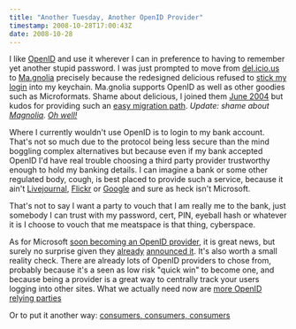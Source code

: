 ```yaml
---
title: "Another Tuesday, Another OpenID Provider"
timestamp: 2008-10-28T17:00:43Z
date: 2008-10-28
---
```


<p>I like <a href="http://openid.net">OpenID</a> and use it wherever I can in preference to having to remember yet another stupid password. I was just prompted to move from <a href="http://del.icio.us/psd">del.icio.us</a> to <a href="http://ma.gnolia.com/people/psd/">Ma.gnolia</a> precisely because the redesigned delicious refused to <a href="http://www.flickr.com/photos/psd/2981039715/">stick my login</a> into my keychain. Ma.gnolia supports OpenID as well as other goodies such as Microformats. Shame about delicious, I joined them <a href="http://delicious.com/psd/?page=292">June 2004</a> but kudos for providing such an <a href="http://ma.gnolia.com/import/delicious">easy migration path</a>. <i>Update: shame about <a href="http://ma.gnolia.com/">Magnolia</a>. <a href="http://factoryjoe.com/blog/2009/02/06/where-does-data-go-when-it-dies"/>Oh well!</a></i></p>
<p>Where I currently wouldn't use OpenID is to login to my bank account. That's not so much due to the protocol being less secure than the mind boggling complex alternatives but because even if my bank accepted OpenID I'd have real trouble choosing a third party provider trustworthy enough to hold my banking details. I can imagine a bank or some other regulated body, cough, is best placed to provide such a service, because it ain't <a href="http://www.livejournal.com/openid/">Livejournal</a>, <a href="http://openid.yahoo.com/">Flickr</a> or <a href="http://bloggerindraft.blogspot.com/2008/01/new-feature-blogger-as-openid-provider.html">Google</a> and sure as heck isn't Microsoft.</p>
<p>That's not to say I want a party to vouch that I am really me to the bank, just somebody I can trust with my password, cert, PIN, eyeball hash or whatever it is I choose to vouch that me meatspace is that thing, cyberspace.</p>
<p>As for Microsoft <a href="http://winliveid.spaces.live.com/blog/cns!AEE1BB0D86E23AAC!1745.entry?wa=wsignin1.0">soon becoming an OpenID provider</a>, it is great news, but surely no surprise given they <a href="http://www.25hoursaday.com/weblog/PermaLink.aspx?guid=9985a92d-9674-4ed4-82c8-0b2da3fcb16e">already</a> <a href="http://www.readwriteweb.com/archives/microsoft_openid_five_key_takeaways.php">announced it</a>. It's also worth a small reality check. There are already lots of OpenID providers to chose from, probably because it's a seen as low risk "quick win" to become one, and because being a provider is a great way to centrally track your users logging into other sites. What we actually need now are <a href="http://factoryjoe.com/blog/2008/02/15/an-update-to-my-my-openid-shitlist-hitlist-and-wishlist/">more OpenID</a> <a href="http://wiki.openid.net/Relying_Party_Best_Practices">relying parties</a></p><p>Or to put it another way: <a href="http://twitter.com/psd/status/977962134">consumers, consumers, consumers</a></p>
